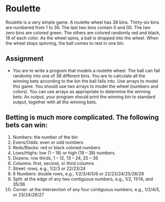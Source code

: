 # Roulette
Roulette is a very simple game. A roulette wheel has 38 bins. Thirty-six bins are numbered from
1 to 36. The last two bins contain 0 and 00. The two zero bins are colored green. The others are colored
randomly red and black, 18 of each color. As the wheel spins, a ball is dropped into the wheel. When the
wheel stops spinning, the ball comes to rest in one bin.

## Assignment 
* You are to write a program that models a roulette wheel. The ball can fall randomly into
one of 38 different bins. You are to calculate all the winning bets according to the bin the ball falls into.
Use arrays to model this game. You should use two arrays to model the wheel (numbers and colors).
You can use arrays as appropriate to determine the winning bets.
As output, your program should print the winning bin to standard output, together with all the winning
bets. 

## Betting is much more complicated. The following bets can win:
1. Numbers: the number of the bin
2. Evens/Odds: even or odd numbers
3. Reds/Blacks: red or black colored numbers
4. Lows/Highs: low (1 – 18) or high (19 – 38) numbers.
5. Dozens: row thirds, 1 – 12, 13 – 24, 25 – 36
6. Columns: first, second, or third columns
7. Street: rows, e.g., 1/2/3 or 22/23/24
8. 6 Numbers: double rows, e.g., 1/2/3/4/5/6 or 22/23/24/25/26/26
9. Split: at the edge of any two contiguous numbers, e.g., 1/2, 11/14, and 35/36
10. Corner: at the intersection of any four contiguous numbers, e.g., 1/2/4/5, or 23/24/26/27
